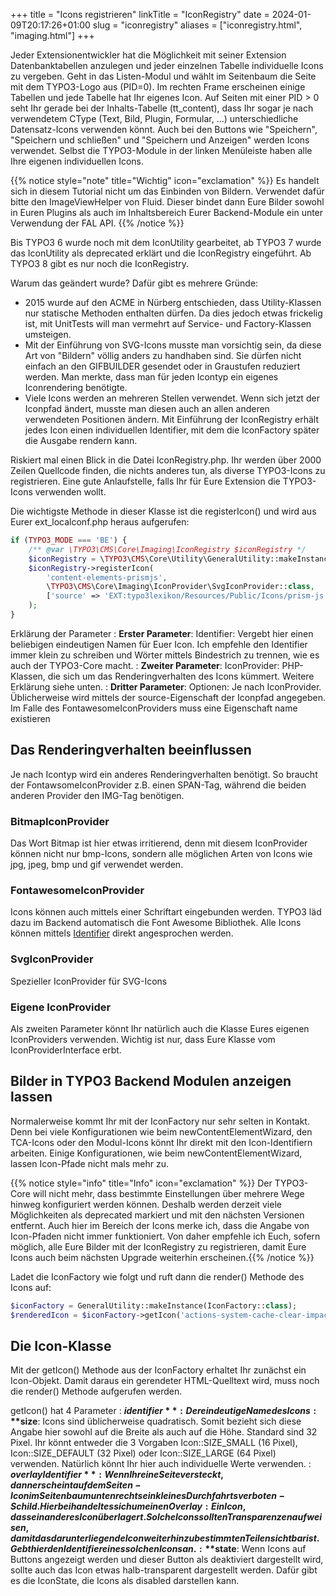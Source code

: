 +++
title = "Icons registrieren"
linkTitle = "IconRegistry"
date = 2024-01-09T20:17:26+01:00
slug = "iconregistry"
aliases = ["iconregistry.html", "imaging.html"]
+++

Jeder Extensionentwickler hat die Möglichkeit mit seiner Extension Datenbanktabellen anzulegen und jeder einzelnen Tabelle individuelle Icons zu vergeben. Geht in das Listen-Modul und wählt im Seitenbaum die Seite mit dem TYPO3-Logo aus (PID=0). Im rechten Frame erscheinen einige Tabellen und jede Tabelle hat Ihr eigenes Icon. Auf Seiten mit einer PID > 0 seht Ihr gerade bei der Inhalts-Tabelle (tt_content), dass Ihr sogar je nach verwendetem CType (Text, Bild, Plugin, Formular, ...) unterschiedliche Datensatz-Icons verwenden könnt. Auch bei den Buttons wie "Speichern", "Speichern und schließen" und "Speichern und Anzeigen" werden Icons verwendet. Selbst die TYPO3-Module in der linken Menüleiste haben alle Ihre eigenen individuellen Icons.

{{% notice style="note" title="Wichtig" icon="exclamation" %}}
Es handelt sich in diesem Tutorial nicht um das Einbinden von Bildern. Verwendet dafür bitte den ImageViewHelper von Fluid. Dieser bindet dann Eure Bilder sowohl in Euren Plugins als auch im Inhaltsbereich Eurer Backend-Module ein unter Verwendung der FAL API.
{{% /notice %}}

Bis TYPO3 6 wurde noch mit dem IconUtility gearbeitet, ab TYPO3 7 wurde das IconUtility als deprecated erklärt und die IconRegistry eingeführt. Ab TYPO3 8 gibt es nur noch die IconRegistry.

Warum das geändert wurde? Dafür gibt es mehrere Gründe:

- 2015 wurde auf den ACME in Nürberg entschieden, dass Utility-Klassen nur statische Methoden enthalten dürfen. Da dies jedoch etwas frickelig ist, mit UnitTests will man vermehrt auf Service- und Factory-Klassen umsteigen.
- Mit der Einführung von SVG-Icons musste man vorsichtig sein, da diese Art von "Bildern" völlig anders zu handhaben sind. Sie dürfen nicht einfach an den GIFBUILDER gesendet oder in Graustufen reduziert werden. Man merkte, dass man für jeden Icontyp ein eigenes Iconrendering benötigte.
- Viele Icons werden an mehreren Stellen verwendet. Wenn sich jetzt der Iconpfad ändert, musste man diesen auch an allen anderen verwendeten Positionen ändern. Mit Einführung der IconRegistry erhält jedes Icon einen individuellen Identifier, mit dem die IconFactory später die Ausgabe rendern kann.

Riskiert mal einen Blick in die Datei IconRegistry.php. Ihr werden über 2000 Zeilen Quellcode finden, die nichts anderes tun, als diverse TYPO3-Icons zu registrieren. Eine gute Anlaufstelle, falls Ihr für Eure Extension die TYPO3-Icons verwenden wollt.

Die wichtigste Methode in dieser Klasse ist die registerIcon() und wird aus Eurer ext_localconf.php heraus aufgerufen:

```php
if (TYPO3_MODE === 'BE') {
    /** @var \TYPO3\CMS\Core\Imaging\IconRegistry $iconRegistry */
    $iconRegistry = \TYPO3\CMS\Core\Utility\GeneralUtility::makeInstance(\TYPO3\CMS\Core\Imaging\IconRegistry::class);
    $iconRegistry->registerIcon(
        'content-elements-prismjs',
        \TYPO3\CMS\Core\Imaging\IconProvider\SvgIconProvider::class,
        ['source' => 'EXT:typo3lexikon/Resources/Public/Icons/prism-js.svg']
    );
}
```

Erklärung der Parameter
: **Erster Parameter**: Identifier: Vergebt hier einen beliebigen eindeutigen Namen für Euer Icon. Ich empfehle den Identifier immer klein zu schreiben und Wörter mittels Bindestrich zu trennen, wie es auch der TYPO3-Core macht.
: **Zweiter Parameter**: IconProvider: PHP-Klassen, die sich um das Renderingverhalten des Icons kümmert. Weitere Erklärung siehe unten.
: **Dritter Parameter**: Optionen: Je nach IconProvider. Üblicherweise wird mittels der source-Eigenschaft der Iconpfad angegeben. Im Falle des FontawesomeIconProviders muss eine Eigenschaft name existieren

## Das Renderingverhalten beeinflussen

Je nach Icontyp wird ein anderes Renderingverhalten benötigt. So braucht der FontawsomeIconProvider z.B. einen SPAN-Tag, während die beiden anderen Provider den IMG-Tag benötigen.

### BitmapIconProvider

Das Wort Bitmap ist hier etwas irritierend, denn mit diesem IconProvider können nicht nur bmp-Icons, sondern alle möglichen Arten von Icons wie jpg, jpeg, bmp und gif verwendet werden.

### FontawesomeIconProvider

Icons können auch mittels einer Schriftart eingebunden werden. TYPO3 läd dazu im Backend automatisch die Font Awesome Bibliothek. Alle Icons können mittels [Identifier](http://fontawesome.io/icons/) direkt angesprochen werden.

### SvgIconProvider

Spezieller IconProvider für SVG-Icons

### Eigene IconProvider

Als zweiten Parameter könnt Ihr natürlich auch die Klasse Eures eigenen IconProviders verwenden. Wichtig ist nur, dass Eure Klasse vom IconProviderInterface erbt.

## Bilder in TYPO3 Backend Modulen anzeigen lassen

Normalerweise kommt Ihr mit der IconFactory nur sehr selten in Kontakt. Denn bei viele Konfigurationen wie beim newContentElementWizard, den TCA-Icons oder den Modul-Icons könnt Ihr direkt mit den Icon-Identifiern arbeiten. Einige Konfigurationen, wie beim newContentElementWizard, lassen Icon-Pfade nicht mals mehr zu.

{{% notice style="info" title="Info" icon="exclamation" %}}
Der TYPO3-Core will nicht mehr, dass bestimmte Einstellungen über mehrere Wege hinweg konfiguriert werden können. Deshalb werden derzeit viele Möglichkeiten als deprecated markiert und mit den nächsten Versionen entfernt. Auch hier im Bereich der Icons merke ich, dass die Angabe von Icon-Pfaden nicht immer funktioniert. Von daher empfehle ich Euch, sofern möglich, alle Eure Bilder mit der IconRegistry zu registrieren, damit Eure Icons auch beim nächsten Upgrade weiterhin erscheinen.{{% /notice %}}

Ladet die IconFactory wie folgt und ruft dann die render() Methode des Icons auf:

```php
$iconFactory = GeneralUtility::makeInstance(IconFactory::class);
$renderedIcon = $iconFactory->getIcon('actions-system-cache-clear-impact-low', Icon::SIZE_SMALL)->render());
```

## Die Icon-Klasse

Mit der getIcon() Methode aus der IconFactory erhaltet Ihr zunächst ein Icon-Objekt. Damit daraus ein gerendeter HTML-Quelltext wird, muss noch die render() Methode aufgerufen werden.

getIcon() hat 4 Parameter
: **$identifier**: Der eindeutige Name des Icons
: **$size**: Icons sind üblicherweise quadratisch. Somit bezieht sich diese Angabe hier sowohl auf die Breite als auch auf die Höhe. Standard sind 32 Pixel. Ihr könnt entweder die 3 Vorgaben Icon::SIZE_SMALL (16 Pixel), Icon::SIZE_DEFAULT (32 Pixel) oder Icon::SIZE_LARGE (64 Pixel) verwenden. Natürlich könnt Ihr hier auch individuelle Werte verwenden.
: **$overlayIdentifier**: Wenn Ihr eine Seite versteckt, dann erscheint auf dem Seiten-Icon im Seitenbaum unten rechts ein kleines Durchfahrtsverboten-Schild. Hierbei handelt es sich um einen Overlay: Ein Icon, dass ein anderes Icon überlagert. Solche Icons sollten Transparenzen aufweisen, damit das darunter liegende Icon weiterhin zu bestimmten Teilen sichtbar ist. Gebt hier den Identifier eines solchen Icons an.
: **$state**: Wenn Icons auf Buttons angezeigt werden und dieser Button als deaktiviert dargestellt wird, sollte auch das Icon etwas halb-transparent dargestellt werden. Dafür gibt es die IconState, die Icons als disabled darstellen kann.

